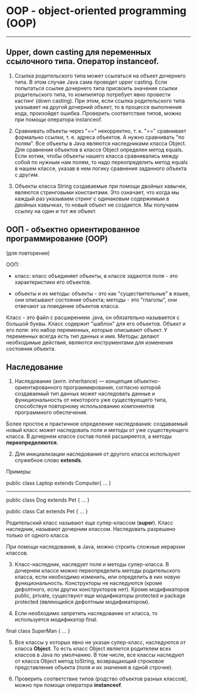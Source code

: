 # OOP - object-oriented programming (OOP)



__________________________________________________

## Upper, down casting для переменных ссылочного типа. Оператор instanceof.

1. Ссылка родительского типа может ссылаться на объект дочернего типа. В этом случае Java сама
   проведет upper casting. Если попытаться ссылке дочернего типа присвоить значение ссылки
   родительского типа, то компилятор потребует явно провести кастинг (down casting). При этом,
   если ссылка родительского типа указывает на другой дочерний объект, то в процессе выполнения
   кода, произойдет ошибка. Проверить соответствие типов, можно при помощи оператора instanceof.

2. Сравнивать объекты через "==" некорректно, т. к. "==" сравнивает формально ссылки, т. е.
   адреса объектов. А нужно сравнивать "по полям". 
   Все объекты в Java являются наследниками класса Object. 
   Для сравнения объектов в классе Object определен метод equals. 
   Если хотим, чтобы объекты нашего класса сравнивались между собой по нужным нам полям, то надо
   переопределить метод equals в нашем классе, указав в нем логику сравнения заданного объекта с
   другим.

3. Объекты класса String создаваемые при помощи двойных кавычек, являются стринговыми
   константами. Это означает, что когда мы каждый раз указываем стринг с одинаковым содержимым в
   двойных кавычках, то новый объект не создается. Мы получаем ссылку на один и тот же объект.


## ООП - объектно ориентированное программирование (OOP)
(для повторения)

ООП:
- класс: 
класс объединяет объекты, в классе задаются поля - это характеристики его объектов.

- объекты и их методы:
объекты - это как "существительные" в языке, они описывают состояние объекта;
методы - это "глаголы", они отвечают за поведение объектов класса.

Класс - это файл с расширением .java, он обязательно называется с большой буквы.
Класс содержит "шаблон" для его объектов.
Объект и его поля: это набор переменных, которые описывают объект. У переменных
  всегда есть тип данных и имя.
Методы: делают необходимые действия, являются инструментами для изменения состояния объекта.

## Наследование

1. Наследование (англ. inheritance) — концепция объектно-ориентированного программирования,
   согласно которой создаваемый тип данных может наследовать данные и функциональность
   от некоторого уже существующего типа, способствуя повторному использованию компонентов
   программного обеспечения.

Более простое и практичное определение наследования:
создаваемый новый класс может наследовать поля и методы от уже существующего класса.
В дочернем классе состав полей расширяется, а методы **переопределяются**.

2. Для инициализации наследования от другого класса используют служебное слово **extends**.

Примеры:

public class Laptop extends Computer{
...
}
______________________________________________

public class Dog extends Pet {
...
}

public class Cat extends Pet {
...
}

Родительский класс называют еще супер-классом (**super**). Класс наследник, называют дочерним классом.
Наследовать разрешено только от одного класса.

При помощи наследования, в Java, можно строить сложные иерархии классов.

3. Класс-наследник, наследует поля и методы супер-класса.
   В дочернем классе можно переопределить методы родительского класса, если необходимо
   изменить, или определить в них новую функциональность.
   Конструкторы не наследуются (кроме дефолтного, если других конструкторов
   нет).
   Кроме модификаторов public, private, существуют еще модификаторы protected и package
   protected (являющийся дефолтным модификатором).

4. Если необходимо запретить наследование от класса, то используется модификатор final.

final class SuperMan {
...
}

5. Все классы у которых явно не указан супер-класс, наследуются от класса **Object**.
   То есть класс Object является родителем всех классов в Java по умолчанию.
   В том числе, все классы наследуют от класса Object метод toString, возвращающий строковое
   представление объекта (поля и их значения в одной строчке).

6. Проверить соответствие типов (родство объектов разных классов),
   можно при помощи оператора **instanceof**.
